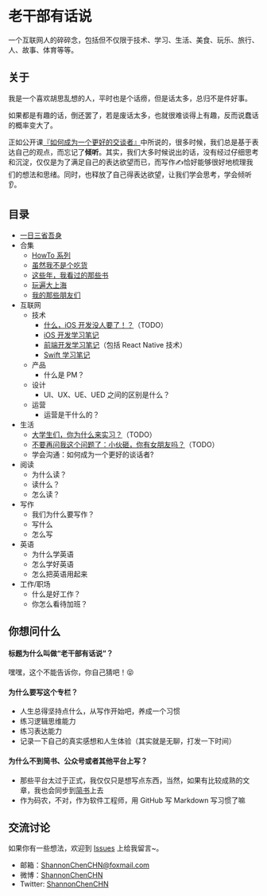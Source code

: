 
# 老干部有话说
一个互联网人的碎碎念，包括但不仅限于技术、学习、生活、美食、玩乐、旅行、人、故事、体育等等。


## 关于
我是一个喜欢胡思乱想的人，平时也是个话痨，但是话太多，总归不是件好事。

如果都是有趣的话，倒还罢了，若是废话太多，也就很难谈得上有趣，反而说蠢话的概率变大了。

正如公开课[『如何成为一个更好的交谈者』](http://open.163.com/movie/2016/3/F/E/MBFLN6BJF_MBFLNJGFE.html)中所说的，很多时候，我们总是基于表达自己的观点，而忘记了**倾听**。其实，我们大多时候说出的话，没有经过仔细思考和沉淀，仅仅是为了满足自己的表达欲望而已，而写作✍️恰好能够很好地梳理我们的想法和思绪。同时，也释放了自己得表达欲望，让我们学会思考，学会倾听👂。


## 目录
- [一日三省吾身](https://github.com/ShannonChenCHN/eureka/issues/31)
- 合集
  - [HowTo 系列](https://github.com/ShannonChenCHN/HowTo)
  - [虽然我不是个吃货](https://github.com/ShannonChenCHN/eureka/tree/master/虽然我不是个吃货)
  - [这些年，我看过的那些书](https://github.com/ShannonChenCHN/eureka/tree/master/这些年，我看过的那些书)
  - [玩遍大上海](https://github.com/ShannonChenCHN/eureka/tree/master/玩遍大上海)
  - [我的那些朋友们]()
- 互联网
  - 技术
    - [什么，iOS 开发没人要了！？]()（TODO）
    - [iOS 开发学习笔记](https://github.com/ShannonChenCHN/iOSLevelingUp)
    - [前端开发学习笔记](https://github.com/ShannonChenCHN/AFrontEndWebDevTour)（包括 React Native 技术）
    - [Swift 学习笔记](https://github.com/ShannonChenCHN/ASwiftTour)
  - 产品
    - 什么是 PM？
  - 设计
    - UI、UX、UE、UED 之间的区别是什么？
  - 运营
    - 运营是干什么的？
- 生活
  - [大学生们，你为什么来实习？]()（TODO）
  - [不要再问我这个问题了：小伙砸，你有女朋友吗？]()（TODO）
  - 学会沟通：如何成为一个更好的谈话者?
- 阅读
  - 为什么读？
  - 读什么？
  - 怎么读？
- 写作
  - 我们为什么要写作？
  - 写什么
  - 怎么写
- 英语
  - 为什么学英语
  - 怎么学好英语
  - 怎么把英语用起来
- 工作/职场
  - 什么是好工作？
  - 你怎么看待加班？



## 你想问什么
#### 标题为什么叫做“老干部有话说”？
嘿嘿，这个不能告诉你，你自己猜吧！😝

#### 为什么要写这个专栏？
- 人生总得坚持点什么，从写作开始吧，养成一个习惯
- 练习逻辑思维能力
- 练习表达能力
- 记录一下自己的真实感想和人生体验（其实就是无聊，打发一下时间）


#### 为什么不到简书、公众号或者其他平台上写？
- 那些平台太过于正式，我仅仅只是想写点东西，当然，如果有比较成熟的文章，我也会同步到[简书](http://www.jianshu.com/u/4ef5e287fc91)上去
- 作为码农，不对，作为软件工程师，用 GitHub 写 Markdown 写习惯了嘛


## 交流讨论
如果你有一些想法，欢迎到 [Issues](https://github.com/ShannonChenCHN/eureka/issues/new) 上给我留言~。

- 邮箱：ShannonChenCHN@foxmail.com
- 微博：[ShannonChenCHN](http://weibo.com/u/2034207895)
- Twitter: [ShannonChenCHN](https://twitter.com/ShannonChenCHN)

